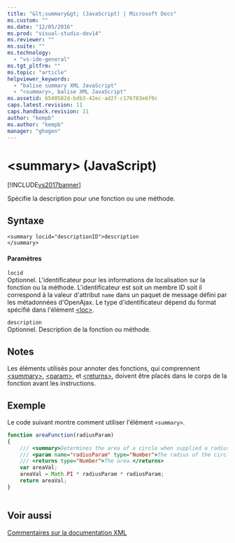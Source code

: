 ```yaml
---
title: "&lt;summary&gt; (JavaScript) | Microsoft Docs"
ms.custom: ""
ms.date: "12/05/2016"
ms.prod: "visual-studio-dev14"
ms.reviewer: ""
ms.suite: ""
ms.technology: 
  - "vs-ide-general"
ms.tgt_pltfrm: ""
ms.topic: "article"
helpviewer_keywords: 
  - "balise summary XML JavaScript"
  - "<summary>, balise XML JavaScript"
ms.assetid: 6540582d-bdb3-42ec-ad2f-c176783e6f9c
caps.latest.revision: 11
caps.handback.revision: 11
author: "kempb"
ms.author: "kempb"
manager: "ghogen"
---
```

# &lt;summary&gt; (JavaScript)
[!INCLUDE[vs2017banner](../code-quality/includes/vs2017banner.md)]

Spécifie la description pour une fonction ou une méthode.  
  
## Syntaxe  
  
```  
<summary locid="descriptionID">description  
</summary>  
```  
  
#### Paramètres  
 `locid`  
 Optionnel.  L'identificateur pour les informations de localisation sur la fonction ou la méthode.  L'identificateur est soit un membre ID soit il correspond à la valeur d'attribut `name` dans un paquet de message défini par les métadonnées d'OpenAjax.  Le type d'identificateur dépend du format spécifié dans l'élément [\<loc\>](../ide/loc-javascript.md).  
  
 `description`  
 Optionnel.  Description de la fonction ou méthode.  
  
## Notes  
 Les éléments utilisés pour annoter des fonctions, qui comprennent [\<summary\>](../ide/summary-javascript.md), [\<param\>](../ide/param-javascript.md), et [\<returns\>](../ide/returns-javascript.md), doivent être placés dans le corps de la fonction avant les instructions.  
  
## Exemple  
 Le code suivant montre comment utiliser l'élément `<summary>`.  
  
```javascript  
function areaFunction(radiusParam)  
{  
    /// <summary>Determines the area of a circle when supplied a radius parameter.</summary>  
    /// <param name="radiusParam" type="Number">The radius of the circle.</param>  
    /// <returns type="Number">The area.</returns>  
    var areaVal;  
    areaVal = Math.PI * radiusParam * radiusParam;  
    return areaVal;  
}  
  
```  
  
## Voir aussi  
 [Commentaires sur la documentation XML](../ide/xml-documentation-comments-javascript.md)